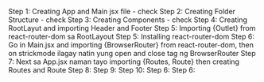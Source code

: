 Step 1: Creating App and Main jsx file - check
Step 2: Creating Folder Structure - check
Step 3: Creating Components - check
Step 4: Creating RootLayut and importing Header and Footer
Step 5: Importing {Outlet} from react-router-dom sa RootLayout 
Step 5: Installing react-router-dom
Step 6: Go in Main.jsx and importing {BrowserRouter} from react-router-dom, then on strickmode ilagay natin yung open and close tag ng BrowserRouter
Step 7: Next sa App.jsx naman tayo importing {Routes, Route} then creating Routes and Route
Step 8: 
Step 9: 
Step 10: 
Step 6: 
Step 6: 
